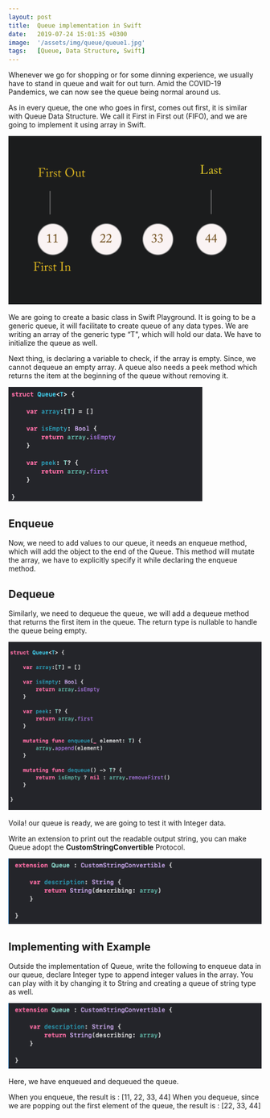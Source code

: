 ```yaml
---
layout: post
title:  Queue implementation in Swift
date:   2019-07-24 15:01:35 +0300
image:  '/assets/img/queue/queue1.jpg'
tags:   [Queue, Data Structure, Swift]
---
```


Whenever we go for shopping or for some dinning experience, we usually have to stand in queue and wait for out turn. Amid the COVID-19 Pandemics, we can now see the queue being normal around us.

As in every queue, the one who goes in first, comes out first, it is similar with Queue Data Structure. We call it First in First out (FIFO), and we are going to implement it using array in Swift. 

![](./assets/img/queue/queue2.jpg)

We are going to create a basic class in Swift Playground. It is going to be a generic queue, it will facilitate to create queue of any data types. We are writing an array of the generic type “T", which will hold our data. We have to initialize the queue as well.

Next thing, is declaring a variable to check, if the array is empty. Since, we cannot dequeue an empty array. A queue also needs a peek method which returns the item at the beginning of the queue without removing it.

![](./assets/img/queue/queue3.jpg)

## Enqueue
Now, we need to add values to our queue, it needs an enqueue method, which will add the object to the end of the Queue. This method will mutate the array, we have to explicitly specify it while declaring the enqueue method. 

## Dequeue
Similarly, we need to dequeue the queue, we will add a dequeue method that returns the first item in the queue. The return type is nullable to handle the queue being empty.

![](./assets/img/queue/queue4.jpg)

Voila! our queue is ready, we are going to test it with Integer data.

Write an extension to print out the readable output string, you can make Queue adopt the **CustomStringConvertible** Protocol.

![](./assets/img/queue/queue5.jpg)

## Implementing with Example
Outside the implementation of Queue, write the following to enqueue data in our queue, declare Integer type to append integer values in the array. 
You can play with it by changing it to String and creating a queue of string type as well.

![](./assets/img/queue/queue5.jpg)

Here, we have enqueued and dequeued the queue.

When you enqueue, the result is : [11, 22, 33, 44]
When you dequeue, since we are popping out the first element of the queue,  the result is : [22, 33, 44]

